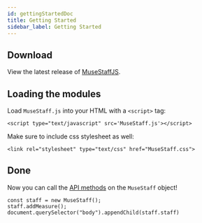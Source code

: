 ```yaml
---
id: gettingStartedDoc
title: Getting Started
sidebar_label: Getting Started
---
```


## Download

View the latest release of [MuseStaffJS](https://github.com/csc309-summer-2020/js-library-gillnimr).

## Loading the modules

Load `MuseStaff.js` into your HTML with a `<script>` tag:

```
<script type="text/javascript" src='MuseStaff.js'></script>
```

Make sure to include css stylesheet as well:

```
<link rel="stylesheet" type="text/css" href="MuseStaff.css">
```


## Done

Now you can call the [API methods](museStaffDoc2.html) on the `MuseStaff` object!

```
const staff = new MuseStaff();
staff.addMeasure();
document.querySelector("body").appendChild(staff.staff)
```
